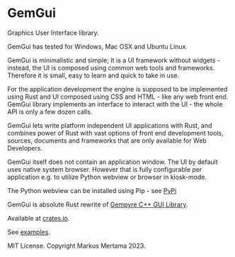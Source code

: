 # GemGui

Graphics User Interface library.

GemGui has tested for Windows, Mac OSX and Ubuntu Linux.

GemGui is minimalistic and simple; It is a UI framework without widgets - instead, the UI is composed using common web tools and frameworks. Therefore it is small, easy to learn and quick to take in use.

For the application development the engine is supposed to be implemented using Rust and UI composed using CSS and HTML - like any web front end. GemGui library implements an interface to interact with the UI - the whole API is only a few dozen calls.

GemGui lets write platform independent UI applications with Rust, and combines power of Rust with vast options of front end development tools, sources, documents and frameworks that are only available for Web Developers.

GemGui itself does not contain an application window. The UI by default uses native system browser. However that is fully configurable per application e.g. to utilize Python webview or browser in kiosk-mode.

The Python webview can be installed using Pip - see [PyPi](https://pypi.org/project/pywebview/0.5/)

GemGui is absolute Rust rewrite of [Gempyre C++ GUI Library](https://github.com/mmertama/Gempyre).

Available at [crates.io](https://crates.io/).

See [examples](https://github.com/mmertama/gemgui-rs/tree/main/examples). 

MIT License. 
Copyright Markus Mertama 2023.

